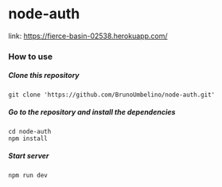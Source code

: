 # node-auth

link: https://fierce-basin-02538.herokuapp.com/

### How to use

##### Clone this repository

    git clone 'https://github.com/BrunoUmbelino/node-auth.git'
    
##### Go to the repository and install the dependencies

    cd node-auth
    npm install 

##### Start server

    npm run dev
